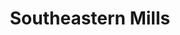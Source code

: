 ---
layout: project
title: "Southeastern Mills"
orderId: 001
builtIn: "Summer 2015"
technologies:
  - HTML
  - SCSS
  - Javascript / jQuery
  - Twig Templating
  - Slim Framework
---